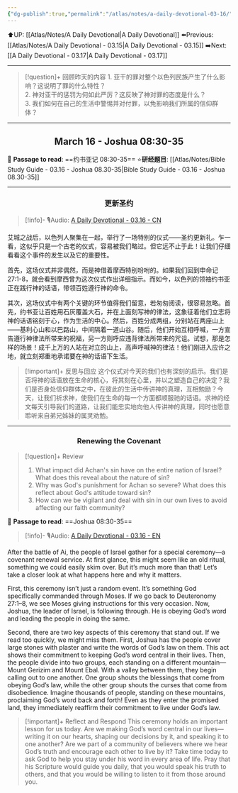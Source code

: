 ```yaml
---
{"dg-publish":true,"permalink":"/atlas/notes/a-daily-devotional-03-16/"}
---
```


 ⬆️UP: [[Atlas/Notes/A Daily Devotional\|A Daily Devotional]]
⬅️Previous: [[Atlas/Notes/A Daily Devotional - 03.15\|A Daily Devotional - 03.15]]
➡️Next: [[A Daily Devotional - 03.17\|A Daily Devotional - 03.17]]

---

> [!question]+ 回顾昨天的内容
> 1.⁠ ⁠亚干的罪对整个以色列民族产生了什么影响？这说明了罪的什么特性？  
> 2.⁠ ⁠神对亚干的惩罚为何如此严厉？这反映了神对罪的态度是什么？  
> 3.⁠ ⁠我们如何在自己的生活中警惕并对付罪，以免影响我们所属的信仰群体？  

---
## <center>March 16 - Joshua 08:30-35</center>

📖 **Passage to read**: ==约书亚记 08:30-35==
⭐**研经题目**: [[Atlas/Notes/Bible Study Guide - 03.16 - Joshua 08.30-35\|Bible Study Guide - 03.16 - Joshua 08.30-35]]

---
### <center>更新圣约</center>

> [!info]- 🎙️Audio: [A Daily Devotional - 03.16 - CN]()

艾城之战后，以色列人聚集在一起，举行了一场特别的仪式——圣约更新礼。乍一看，这似乎只是一个古老的仪式，容易被我们略过。但它远不止于此！让我们仔细看看这个事件的发生以及它的重要性。

首先，这场仪式并非偶然，而是神借着摩西特别吩咐的。如果我们回到申命记 27:1-8，就会看到摩西曾为这次仪式作出详细指示。而如今，以色列的领袖约书亚正在践行神的话语，带领百姓遵行神的命令。

其次，这场仪式中有两个关键的环节值得我们留意，若匆匆阅读，很容易忽略。首先，约书亚让百姓用石灰覆盖大石，并在上面刻写神的律法，这象征着他们立志将神的话语铭刻于心，作为生活的中心。然后，百姓分成两组，分别站在两座山上——基利心山和以巴路山，中间隔着一道山谷。随后，他们开始互相呼喊，一方宣告遵行神律法所带来的祝福，另一方则呼应违背律法所带来的咒诅。试想，那是怎样的场景！成千上万的人站在对立的山上，高声呼喊神的律法！他们刚进入应许之地，就立刻郑重地承诺要在神的话语下生活。

> [!important]+ 反思与回应
这个仪式对今天的我们也有深刻的启示。我们是否将神的话语放在生命的核心，将其刻在心里，并以之塑造自己的决定？我们是否身处信仰群体之中，在彼此的生活中传讲神的真理，互相勉励？今天，让我们祈求神，使我们在生命的每一个方面都顺服祂的话语。求神的经文每天引导我们的道路，让我们能忠实地向他人传讲神的真理，同时也愿意聆听来自弟兄姊妹的属灵劝勉。


---
### <center>Renewing the Covenant</center>

> [!question]+ Review
> 1. ⁠What impact did Achan's sin have on the entire nation of Israel? What does this reveal about the nature of sin?  
> 2. Why was God's punishment for Achan so severe? What does this reflect about God's attitude toward sin?  
> 3. How can we be vigilant and deal with sin in our own lives to avoid affecting our faith community?

📖 **Passage to read**: ==Joshua 08:30-35==

> [!info]- 🎙️Audio: [A Daily Devotional - 03.16 - EN]()  

After the battle of Ai, the people of Israel gather for a special ceremony—a covenant renewal service. At first glance, this might seem like an old ritual, something we could easily skim over. But it’s much more than that! Let’s take a closer look at what happens here and why it matters.

First, this ceremony isn’t just a random event. It’s something God specifically commanded through Moses. If we go back to Deuteronomy 27:1–8, we see Moses giving instructions for this very occasion. Now, Joshua, the leader of Israel, is following through. He is obeying God’s word and leading the people in doing the same.

Second, there are two key aspects of this ceremony that stand out. If we read too quickly, we might miss them. First, Joshua has the people cover large stones with plaster and write the words of God’s law on them. This act shows their commitment to keeping God’s word central in their lives. Then, the people divide into two groups, each standing on a different mountain—Mount Gerizim and Mount Ebal. With a valley between them, they begin calling out to one another. One group shouts the blessings that come from obeying God’s law, while the other group shouts the curses that come from disobedience. Imagine thousands of people, standing on these mountains, proclaiming God’s word back and forth! Even as they enter the promised land, they immediately reaffirm their commitment to live under God’s law.

> [!important]+ Reflect and Respond
This ceremony holds an important lesson for us today. Are we making God’s word central in our lives—writing it on our hearts, shaping our decisions by it, and speaking it to one another? Are we part of a community of believers where we hear God’s truth and encourage each other to live by it? Take time today to ask God to help you stay under his word in every area of life. Pray that his Scripture would guide you daily, that you would speak his truth to others, and that you would be willing to listen to it from those around you.































